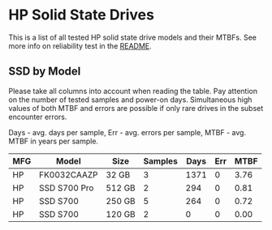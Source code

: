 HP Solid State Drives
=====================

This is a list of all tested HP solid state drive models and their MTBFs. See
more info on reliability test in the [README](https://github.com/bsdhw/SMART).

SSD by Model
------------

Please take all columns into account when reading the table. Pay attention on the
number of tested samples and power-on days. Simultaneous high values of both MTBF
and errors are possible if only rare drives in the subset encounter errors.

Days - avg. days per sample,
Err  - avg. errors per sample,
MTBF - avg. MTBF in years per sample.

| MFG       | Model              | Size   | Samples | Days  | Err   | MTBF |
|-----------|--------------------|--------|---------|-------|-------|------|
| HP        | FK0032CAAZP        | 32 GB  | 3       | 1371  | 0     | 3.76   |
| HP        | SSD S700 Pro       | 512 GB | 2       | 294   | 0     | 0.81   |
| HP        | SSD S700           | 250 GB | 5       | 264   | 0     | 0.72   |
| HP        | SSD S700           | 120 GB | 2       | 0     | 0     | 0.00   |
